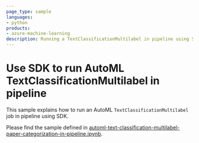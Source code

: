 ```yaml
---
page_type: sample
languages:
- python
products:
- azure-machine-learning
description: Running a TextClassificationMultilabel in pipeline using SDK.
---
```


# Use SDK to run AutoML TextClassificationMultilabel in pipeline
This sample explains how to run an AutoML `TextClassificationMultilabel` job in pipeline using SDK.

Please find the sample defined in [automl-text-classification-multilabel-paper-categorization-in-pipeline.ipynb](automl-text-classification-multilabel-paper-categorization-in-pipeline.ipynb).
